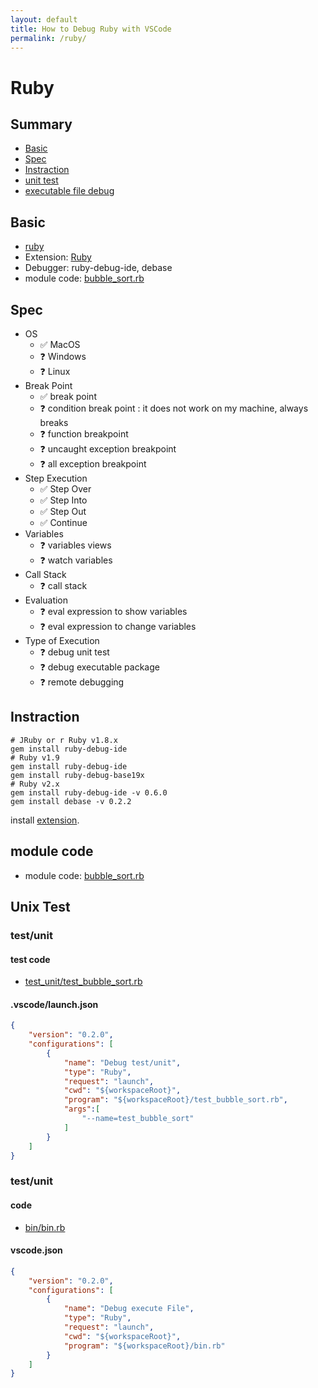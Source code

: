 ```yaml
---
layout: default
title: How to Debug Ruby with VSCode
permalink: /ruby/
---
```

# Ruby

## Summary

* [Basic](#basic)
* [Spec](#spec)
* [Instraction](#instraction)
* [unit test](#unit-test)
* [executable file debug](#executable-file-debug)

## Basic

* [ruby](https://www.ruby-lang.org/)
* Extension: [Ruby](https://marketplace.visualstudio.com/items?itemName=rebornix.Ruby)
* Debugger: ruby-debug-ide, debase
* module code: [bubble_sort.rb](https://github.com/74th/vscode-debug-specs/blob/master/ruby/bubble_sort.rb)

## Spec

* OS
	* ✅ MacOS
	* ❓ Windows
	* ❓ Linux
* Break Point
	* ✅ break point
	* ❓ condition break point : it does not work on my machine, always breaks
	* ❓ function breakpoint
	* ❓ uncaught exception breakpoint
	* ❓ all exception breakpoint
* Step Execution
	* ✅ Step Over
	* ✅ Step Into
	* ✅ Step Out
	* ✅ Continue
* Variables
	* ❓ variables views
	* ❓ watch variables
* Call Stack
	* ❓ call stack
* Evaluation
	* ❓ eval expression to show variables
	* ❓ eval expression to change variables
* Type of Execution
	* ❓ debug unit test
	* ❓ debug executable package
	* ❓ remote debugging

## Instraction

```
# JRuby or r Ruby v1.8.x
gem install ruby-debug-ide
# Ruby v1.9
gem install ruby-debug-ide 
gem install ruby-debug-base19x
# Ruby v2.x
gem install ruby-debug-ide -v 0.6.0
gem install debase -v 0.2.2
```

install [extension](https://marketplace.visualstudio.com/items?itemName=rebornix.Ruby).

## module code

* module code: [bubble_sort.rb](https://github.com/74th/vscode-debug-specs/blob/master/ruby/bubble_sort.rb)

## Unix Test

### test/unit

#### test code

* [test_unit/test_bubble_sort.rb](https://github.com/74th/vscode-debug-specs/blob/master/ruby/test_unit/test_bubble_sort.rb)

#### .vscode/launch.json

```json
{
	"version": "0.2.0",
	"configurations": [
		{
			"name": "Debug test/unit",
			"type": "Ruby",
			"request": "launch",
			"cwd": "${workspaceRoot}",
			"program": "${workspaceRoot}/test_bubble_sort.rb",
			"args":[
				"--name=test_bubble_sort"
			]
		}
	]
}
```

### test/unit

#### code

* [bin/bin.rb](https://github.com/74th/vscode-debug-specs/blob/master/ruby/bin/bin.rb)

#### vscode.json

```json
{
	"version": "0.2.0",
	"configurations": [
		{
			"name": "Debug execute File",
			"type": "Ruby",
			"request": "launch",
			"cwd": "${workspaceRoot}",
			"program": "${workspaceRoot}/bin.rb"
		}
	]
}
```

